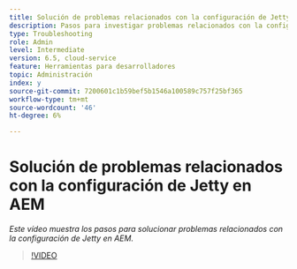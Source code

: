 ```yaml
---
title: Solución de problemas relacionados con la configuración de Jetty en AEM
description: Pasos para investigar problemas relacionados con la configuración de jetty
type: Troubleshooting
role: Admin
level: Intermediate
version: 6.5, cloud-service
feature: Herramientas para desarrolladores
topic: Administración
index: y
source-git-commit: 7200601c1b59bef5b1546a100589c757f25bf365
workflow-type: tm+mt
source-wordcount: '46'
ht-degree: 6%

---
```


# Solución de problemas relacionados con la configuración de Jetty en AEM

*Este vídeo muestra los pasos para solucionar problemas relacionados con la configuración de Jetty en AEM.*

>[!VIDEO](https://video.tv.adobe.com/v/335470?quality=9&learn=on)

